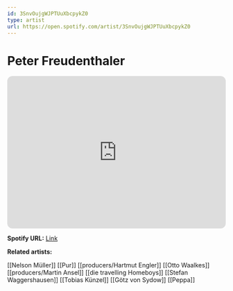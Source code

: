 ```yaml
---
id: 3SnvOujgWJPTUuXbcpykZ0
type: artist
url: https://open.spotify.com/artist/3SnvOujgWJPTUuXbcpykZ0
---
```

# Peter Freudenthaler

<iframe style="border-radius:12px" src="https://open.spotify.com/embed/artist/3SnvOujgWJPTUuXbcpykZ0" width="100%" height="352" frameBorder="0" allowfullscreen="" allow="autoplay; clipboard-write; encrypted-media; fullscreen; picture-in-picture" loading="lazy"></iframe>

**Spotify URL:** [Link](https://open.spotify.com/artist/3SnvOujgWJPTUuXbcpykZ0)

**Related artists:**

[[Nelson Müller]]
[[Pur]]
[[producers/Hartmut Engler]]
[[Otto Waalkes]]
[[producers/Martin Ansel]]
[[die travelling Homeboys]]
[[Stefan Waggershausen]]
[[Tobias Künzel]]
[[Götz von Sydow]]
[[Peppa]]
